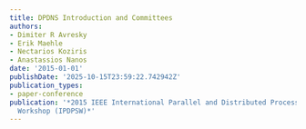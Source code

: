 ```yaml
---
title: DPDNS Introduction and Committees
authors:
- Dimiter R Avresky
- Erik Maehle
- Nectarios Koziris
- Anastassios Nanos
date: '2015-01-01'
publishDate: '2025-10-15T23:59:22.742942Z'
publication_types:
- paper-conference
publication: '*2015 IEEE International Parallel and Distributed Processing Symposium
  Workshop (IPDPSW)*'
---
```


